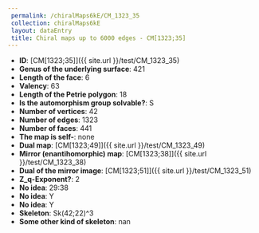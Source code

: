 ```yaml
--- 
 permalink: /chiralMaps6kE/CM_1323_35 
 collection: chiralMaps6kE
 layout: dataEntry
 title: Chiral maps up to 6000 edges - CM[1323;35]
---
```


- **ID**: [CM[1323;35]]({{ site.url }}/test/CM_1323_35)
- **Genus of the underlying surface**: 421
- **Length of the face**: 6
- **Valency**: 63
- **Length of the Petrie polygon**: 18
- **Is the automorphism group solvable?**: S
- **Number of vertices**: 42
- **Number of edges**: 1323
- **Number of faces**: 441
- **The map is self-**: none
- **Dual map**: [CM[1323;49]]({{ site.url }}/test/CM_1323_49)
- **Mirror (enantihomorphic) map**: [CM[1323;38]]({{ site.url }}/test/CM_1323_38)
- **Dual of the mirror image**: [CM[1323;51]]({{ site.url }}/test/CM_1323_51)
- **Z_q-Exponent?**: 2
- **No idea**:  29:38
- **No idea**: Y
- **No idea**: Y
- **Skeleton**: Sk(42;22)^3
- **Some other kind of skeleton**: nan
